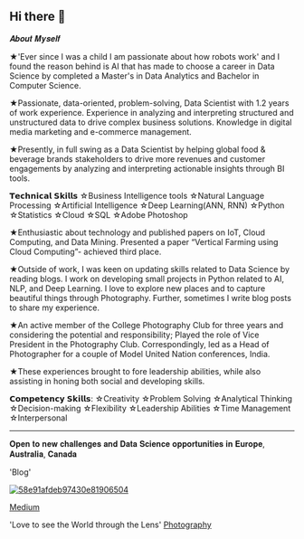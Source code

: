 ## Hi there 👋

𝑨𝒃𝒐𝒖𝒕 𝑴𝒚𝒔𝒆𝒍𝒇

★'Ever since I was a child I am passionate about how robots work' and I found the reason behind is AI that has made to choose a career in Data Science by completed a Master's in Data Analytics and Bachelor in Computer Science.

★Passionate, data-oriented, problem-solving, Data Scientist with 1.2 years of work experience. Experience in analyzing and interpreting structured and unstructured data to drive complex business solutions. Knowledge in digital media marketing and e-commerce management.

★Presently, in full swing as a Data Scientist by helping global food & beverage brands stakeholders to drive more revenues and customer engagements by analyzing and interpreting actionable insights through BI tools.

𝗧𝗲𝗰𝗵𝗻𝗶𝗰𝗮𝗹 𝗦𝗸𝗶𝗹𝗹𝘀
☆Business Intelligence tools
☆Natural Language Processing
☆Artificial Intelligence
☆Deep Learning(ANN, RNN)
☆Python
☆Statistics
☆Cloud
☆SQL
☆Adobe Photoshop

★Enthusiastic about technology and published papers on IoT, Cloud Computing, and Data Mining. Presented a paper “Vertical Farming using Cloud Computing”- achieved third place.

★Outside of work, I was keen on updating skills related to Data Science by reading blogs. I work on developing small projects in Python related to AI, NLP, and Deep Learning. I love to explore new places and to capture beautiful things through Photography. Further, sometimes I write blog posts to share my experience.

★An active member of the College Photography Club for three years and considering the potential and responsibility; Played the role of Vice President in the Photography Club. Correspondingly, led as a Head of Photographer for a couple of Model United Nation conferences, India. 

★These experiences brought to fore leadership abilities, while also assisting in honing both social and developing skills.

𝗖𝗼𝗺𝗽𝗲𝘁𝗲𝗻𝗰𝘆 𝗦𝗸𝗶𝗹𝗹𝘀: 
☆Creativity 
☆Problem Solving
☆Analytical Thinking
☆Decision-making
☆Flexibility
☆Leadership Abilities
☆Time Management
☆Interpersonal

**************************************************************
𝐎𝐩𝐞𝐧 𝐭𝐨 𝐧𝐞𝐰 𝐜𝐡𝐚𝐥𝐥𝐞𝐧𝐠𝐞𝐬 𝐚𝐧𝐝 𝐃𝐚𝐭𝐚 𝐒𝐜𝐢𝐞𝐧𝐜𝐞 𝐨𝐩𝐩𝐨𝐫𝐭𝐮𝐧𝐢𝐭𝐢𝐞𝐬 𝐢𝐧 𝐄𝐮𝐫𝐨𝐩𝐞, 𝐀𝐮𝐬𝐭𝐫𝐚𝐥𝐢𝐚, 𝐂𝐚𝐧𝐚𝐝𝐚


'Blog'

[![58e91afdeb97430e81906504](https://user-images.githubusercontent.com/43938345/89387501-76b59080-d6fa-11ea-9650-471bd0557357.png)](https://www.linkedin.com/in/karthik-nathan/)

[Medium](https://medium.com/@karthigainathan)

'Love to see the World through the Lens'
[Photography](https://www.facebook.com/karthigainathanphotography)
<!--
**karthigainathan/karthigainathan** is a ✨ _special_ ✨ repository because its `README.md` (this file) appears on your GitHub profile.
